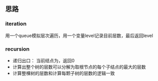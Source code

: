 ## 思路

### iteration
用一个queue模拟层次遍历，用一个变量level记录目前层数，最后返回level

### recursion
- 递归出口： 当前结点为，返回0
- 计算出整个树的层数可以分解为取根节点的每个子结点的最大的层数
- 计算整棵树的层数和计算每颗子树的层数的逻辑一致